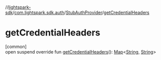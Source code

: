 //[lightspark-sdk](../../../index.md)/[com.lightspark.sdk.auth](../index.md)/[StubAuthProvider](index.md)/[getCredentialHeaders](get-credential-headers.md)

# getCredentialHeaders

[common]\
open suspend override fun [getCredentialHeaders](get-credential-headers.md)(): [Map](https://kotlinlang.org/api/latest/jvm/stdlib/kotlin.collections/-map/index.html)&lt;[String](https://kotlinlang.org/api/latest/jvm/stdlib/kotlin/-string/index.html), [String](https://kotlinlang.org/api/latest/jvm/stdlib/kotlin/-string/index.html)&gt;
